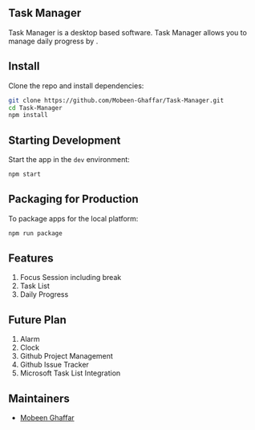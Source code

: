 
## Task Manager
Task Manager is a desktop based software. Task Manager allows you to manage daily progress by .

## Install

Clone the repo and install dependencies:

```bash
git clone https://github.com/Mobeen-Ghaffar/Task-Manager.git
cd Task-Manager
npm install
```


## Starting Development

Start the app in the `dev` environment:

```bash
npm start
```

## Packaging for Production

To package apps for the local platform:

```bash
npm run package
```
## Features

1. Focus Session including break
2. Task List
3. Daily Progress

## Future Plan

1. Alarm
2. Clock
3. Github Project Management
4. Github Issue Tracker
5. Microsoft Task List Integration

## Maintainers

- [Mobeen Ghaffar](https://github.com/Mobeen-Ghaffar)

